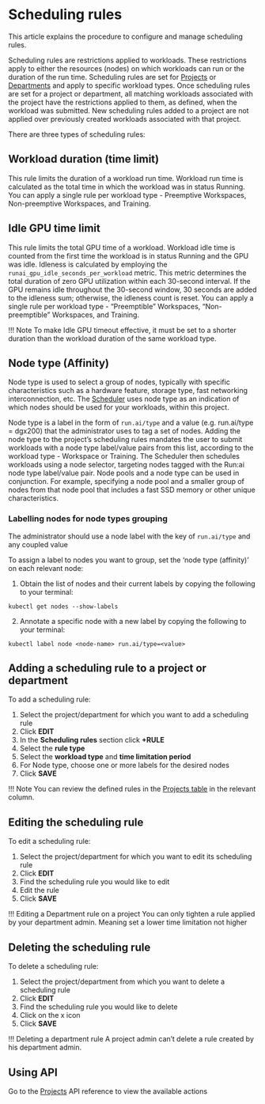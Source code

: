 # Scheduling rules

This article explains the procedure to configure and manage scheduling rules.

Scheduling rules are restrictions applied to workloads. These restrictions apply to either the resources (nodes) on which workloads can run or the duration of the run time. Scheduling rules are set for [Projects](../manage-ai-initiatives/managing-your-organization/projects.md) or [Departments](../manage-ai-initiatives/managing-your-organization/departments.md) and apply to specific workload types. Once scheduling rules are set for a project or department, all matching workloads associated with the project have the restrictions applied to them, as defined, when the workload was submitted. New scheduling rules added to a project are not applied over previously created workloads associated with that project.

There are three types of scheduling rules:

## Workload duration (time limit)

This rule limits the duration of a workload run time. Workload run time is calculated as the total time in which the workload was in status Running. You can apply a single rule per workload type - Preemptive Workspaces, Non-preemptive Workspaces, and Training.

## Idle GPU time limit

This rule limits the total GPU time of a workload. Workload idle time is counted from the first time the workload is in status Running and the GPU was idle. Idleness is calculated by employing the `runai_gpu_idle_seconds_per_workload` metric. This metric determines the total duration of zero GPU utilization within each 30-second interval. If the GPU remains idle throughout the 30-second window, 30 seconds are added to the idleness sum; otherwise, the idleness count is reset. You can apply a single rule per workload type - “Preemptible” Workspaces, “Non-preemptible” Workspaces, and Training.

!!! Note To make Idle GPU timeout effective, it must be set to a shorter duration than the workload duration of the same workload type.

## Node type (Affinity)

Node type is used to select a group of nodes, typically with specific characteristics such as a hardware feature, storage type, fast networking interconnection, etc. The [Scheduler](broken-reference) uses node type as an indication of which nodes should be used for your workloads, within this project.

Node type is a label in the form of `run.ai/type` and a value (e.g. run.ai/type = dgx200) that the administrator uses to tag a set of nodes. Adding the node type to the project’s scheduling rules mandates the user to submit workloads with a node type label/value pairs from this list, according to the workload type - Workspace or Training. The Scheduler then schedules workloads using a node selector, targeting nodes tagged with the Run:ai node type label/value pair. Node pools and a node type can be used in conjunction. For example, specifying a node pool and a smaller group of nodes from that node pool that includes a fast SSD memory or other unique characteristics.

### Labelling nodes for node types grouping

The administrator should use a node label with the key of `run.ai/type` and any coupled value

To assign a label to nodes you want to group, set the ‘node type (affinity)’ on each relevant node:

1. Obtain the list of nodes and their current labels by copying the following to your terminal:

```
kubectl get nodes --show-labels
```

2. Annotate a specific node with a new label by copying the following to your terminal:

```
kubectl label node <node-name> run.ai/type=<value>
```

## Adding a scheduling rule to a project or department

To add a scheduling rule:

1. Select the project/department for which you want to add a scheduling rule
2. Click **EDIT**
3. In the **Scheduling rules** section click **+RULE**
4. Select the **rule type**
5. Select the **workload type** and **time limitation period**
6. For Node type, choose one or more labels for the desired nodes
7. Click **SAVE**

!!! Note You can review the defined rules in the [Projects table](../manage-ai-initiatives/managing-your-organization/projects.md) in the relevant column.

## Editing the scheduling rule

To edit a scheduling rule:

1. Select the project/department for which you want to edit its scheduling rule
2. Click **EDIT**
3. Find the scheduling rule you would like to edit
4. Edit the rule
5. Click **SAVE**

!!! Editing a Department rule on a project You can only tighten a rule applied by your department admin. Meaning set a lower time limitation not higher

## Deleting the scheduling rule

To delete a scheduling rule:

1. Select the project/department from which you want to delete a scheduling rule
2. Click **EDIT**
3. Find the scheduling rule you would like to delete
4. Click on the x icon
5. Click **SAVE**

!!! Deleting a department rule A project admin can’t delete a rule created by his department admin.

## Using API

Go to the [Projects](https://app.run.ai/api/docs#tag/Projects/operation/create_project) API reference to view the available actions
